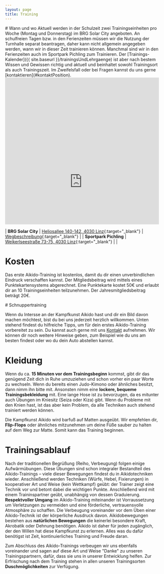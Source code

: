 ```yaml
---
layout: page
title: Training
---
```


<div class="container block" markdown="1">
<div class="row">
<div class="col" markdown="1">
# Wann und wo
Aktuell werden in der Schulzeit zwei Trainingseinheiten pro Woche (Montag und Donnerstag) im BRG Solar City angeboten. An schulfreien Tagen bzw. in den Ferienzeiten müssen wir die Nutzung der Turnhalle separat beantragen, daher kann nicht allgemein angegeben werden, wann wir in dieser Zeit trainieren können. Manchmal sind wir in den Ferienzeiten auch im Sportpark Pichling zum Trainieren. Der [Trainings-Kalender]({{ site.baseurl }}/trainingsUndLehrgaenge) ist aber nach bestem Wissen und Gewissen richtig und aktuell und beinhaltet sowohl Trainingsort als auch Trainingszeit. Im Zweifelsfall oder bei Fragen kannst du uns gerne [kontaktieren](#kontaktPosition).

<div style="width: 100%; overflow: hidden; height: 480px;">
<iframe src="https://www.google.com/maps/d/embed?mid=1FaREw3yb-k2IqrDPJsFljkuYYraBZVYo" width="100%" height="780px" frameborder="0" style="margin-top: -50px;"></iframe>
</div>

| **BRG Solar City** | [Heliosallee 140-142, 4030 Linz](https://www.google.at/maps/dir//48.2552757,14.360738/@48.2552113,14.3599065,18z/data=!4m2!4m1!3e0?hl=de){:target="_blank"} | [Wegbeschreibung](https://www.google.at/maps/dir/48.2565,14.3621667/48.255253,14.3610156/@48.2559553,14.3599123,596m/am=t/data=!3m2!1e3!4b1){:target="_blank"} |
| **Sportpark Pichling** | [Weikerlseestraße 73-75, 4030 Linz](https://goo.gl/maps/y5o5E9E66BfYRFrs6){:target="_blank"} | |

<!--
| **Sportpark Lissfeld** | [Hausleitnerweg 105, 4020 Linz](https://www.google.at/maps/place/Sportpark+Lissfeld/@48.2680788,14.2958579,17z/data=!4m5!3m4!1s0x0:0x5078978453af212!8m2!3d48.2680835!4d14.297656){:target="_blank"} | |
-->

# Kosten
Das erste Aikido-Training ist kostenlos, damit du dir einen unverbindlichen Eindruck verschaffen kannst.
Der Mitgliedsbeitrag wird mittels eines Punktekartensystems abgerechnet. Eine Punktekarte kostet 50€ und erlaubt dir an 10 Trainingseinheiten teilzunehmen.
Der Jahresmitgliedsbeitrag beträgt 20€.
</div>
</div>
<div class="row" id="erstesTraining">
<div class="col" markdown="1">
# Schnuppertraining

Wenn du Intersse an der Kampfkunst Aikido hast und dir ein Bild davon machen möchtest, bist du bei uns jederzeit herzlich willkommen. Unten stehend findest du hilfreiche Tipps, um für dein erstes Aikido-Training vorbereitet zu sein. Du kannst auch gerne mit uns [Kontakt](#kontaktPosition) aufnehmen. Wir können dir noch weitere Hinweise geben, zum Beispiel wie du uns am besten findest oder wo du dein Auto abstellen kannst.

# Kleidung

Wenn du ca. **15 Minuten vor dem Trainingsbeginn** kommst, gibt dir das genügend Zeit dich in Ruhe umzuziehen und schon vorher ein paar Worte zu wechseln. Wenn du bereits einen Judo-Kimono oder ähnliches besitzt, dann nimm ihn bitte mit. Ansonsten nimm eine **lockere, bequeme Trainingsbekleidung** mit. Eine lange Hose ist zu bevorzugen, da es mitunter auch Übungen im Kniesitz (Seiza oder Kiza) gibt. Wenn du Probleme mit den Knien hast, ist das aber kein Problem, da alle Techniken auch stehend trainiert werden können.

Die Kampfkunst Aikido wird barfuß auf Matten ausgeübt. Wir empfehlen dir, **Flip-Flops** oder ähnliches mitzunehmen um deine Füße sauber zu halten auf dem Weg zur Matte. Somit kann das Training beginnen.

# Trainingsablauf

Nach der traditionellen Begrüßung (Reiho, Verbeugung) folgen einige Aufwärmübungen. Diese Übungen sind schon integraler Bestandteil des Aikido-Trainings – viele dieser Bewegungen findest du in Aikidotechniken wieder. Anschließend werden Techniken (Würfe, Hebel, Fixierungen) in kooperativer Art und Weise (kein Wettkampf) geübt: der Trainer zeigt eine Technik vor und betont dabei die wichtigen Punkte. Anschließend wird mit einem Traininspartner geübt, unabhängig von dessen Graduierung. **Respektvoller Umgang** im Aikido-Training miteinander ist Vorraussetzung um Verletzungen zu vermeiden und eine förderliche, vertrauensvolle Atmosphäre zu schaffen. Die Verbeugung voreinander vor dem Üben einer Aikido-Technik ist der körperliche Ausdruck davon.
Aikidobewegungen bestehen aus **natürlichen Bewegungen** die keinerlei besondere Kraft, Akrobatik oder Dehnung benötigen. Aikido ist daher für jeden zugänglich, der den Willen hat diese Kampfkunst zu erlernen. Alles was du dafür benötigst ist Zeit, kontinuierliches Training und Freude daran.

Zum Abschluss des Aikido-Trainings verbeugen wir uns ebenfalls voreinander und sagen auf diese Art und Weise "Danke" zu unseren Trainingspartnern, dafür, dass sie uns in unserer Entwicklung helfen. Zur Erfrischung nach dem Training stehen in allen unseren Trainingsorten **Duschmöglichkeiten** zur Verfügung.
</div>
</div>
</div>